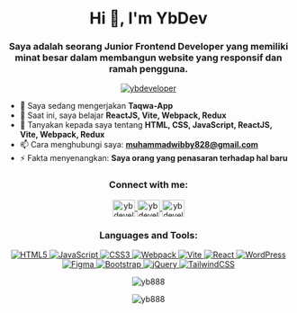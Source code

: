 <h1 align="center">Hi 👋, I'm YbDev</h1>
<h3 align="center">Saya adalah seorang Junior Frontend Developer yang memiliki minat besar dalam membangun website yang responsif dan ramah pengguna.</h3>

<p align="center">
  <a href="https://twitter.com/ybdeveloper" target="blank">
    <img src="https://img.shields.io/twitter/follow/ybdeveloper?logo=twitter&style=for-the-badge" alt="ybdeveloper" />
  </a>
</p>

- 🔭 Saya sedang mengerjakan **Taqwa-App**
- 🌱 Saat ini, saya belajar **ReactJS, Vite, Webpack, Redux**
- 💬 Tanyakan kepada saya tentang **HTML, CSS, JavaScript, ReactJS, Vite, Webpack, Redux**
- 📫 Cara menghubungi saya: **muhammadwibby828@gmail.com**
- ⚡ Fakta menyenangkan: **Saya orang yang penasaran terhadap hal baru**

<h3 align="center">Connect with me:</h3>
<p align="center">
  <a href="https://twitter.com/ybdeveloper" target="blank">
    <img align="center" src="https://raw.githubusercontent.com/rahuldkjain/github-profile-readme-generator/master/src/images/icons/Social/twitter.svg" alt="ybdeveloper" height="30" width="40" />
  </a>
  <a href="https://linkedin.com/in/ybdeveloper" target="blank">
    <img align="center" src="https://raw.githubusercontent.com/rahuldkjain/github-profile-readme-generator/master/src/images/icons/Social/linked-in-alt.svg" alt="ybdeveloper" height="30" width="40" />
  </a>
  <a href="https://instagram.com/ybdeveloper" target="blank">
    <img align="center" src="https://raw.githubusercontent.com/rahuldkjain/github-profile-readme-generator/master/src/images/icons/Social/instagram.svg" alt="ybdeveloper" height="30" width="40" />
  </a>
</p>

<h3 align="center">Languages and Tools:</h3>
<p align="center">
  <a href="https://html.spec.whatwg.org/multipage/" target="_blank">
    <img src="https://img.shields.io/badge/html5-%23E34F26.svg?style=for-the-badge&logo=html5&logoColor=white" alt="HTML5" />
  </a>
  <a href="https://www.javascript.com/" target="_blank">
    <img src="https://img.shields.io/badge/javascript-%23323330.svg?style=for-the-badge&logo=javascript&logoColor=%23F7DF1E" alt="JavaScript" />
  </a>
  <a href="https://www.w3schools.com/css/" target="_blank">
    <img src="https://img.shields.io/badge/css3-%231572B6.svg?style=for-the-badge&logo=css3&logoColor=white" alt="CSS3" />
  </a>
  <a href="https://webpack.js.org/" target="_blank">
    <img src="https://img.shields.io/badge/webpack-%238DD6F9.svg?style=for-the-badge&logo=webpack&logoColor=white" alt="Webpack" />
  </a>
  <a href="https://vitejs.dev/" target="_blank">
    <img src="https://img.shields.io/badge/vite-%2374B800.svg?style=for-the-badge&logo=vite&logoColor=white" alt="Vite" />
  </a>
  <a href="https://reactjs.org/" target="_blank">
    <img src="https://img.shields.io/badge/react-%2320232a.svg?style=for-the-badge&logo=react&logoColor=%2361DAFB" alt="React" />
  </a>
  <a href="https://wordpress.org/" target="_blank">
    <img src="https://img.shields.io/badge/WordPress-%23117AC9.svg?style=for-the-badge&logo=WordPress&logoColor=white" alt="WordPress" />
  </a>
  <a href="https://www.figma.com/" target="_blank">
    <img src="https://img.shields.io/badge/figma-%23F24E1E.svg?style=for-the-badge&logo=figma&logoColor=white" alt="Figma" />
  </a>
  <a href="https://getbootstrap.com/" target="_blank">
    <img src="https://img.shields.io/badge/bootstrap-%238511FA.svg?style=for-the-badge&logo=bootstrap&logoColor=white" alt="Bootstrap" />
  </a>
  <a href="https://jquery.com/" target="_blank">
    <img src="https://img.shields.io/badge/jquery-%230769AD.svg?style=for-the-badge&logo=jquery&logoColor=white" alt="jQuery" />
  </a>
  <a href="https://tailwindcss.com/" target="_blank">
    <img src="https://img.shields.io/badge/tailwindcss-%2338B2AC.svg?style=for-the-badge&logo=tailwind-css&logoColor=white" alt="TailwindCSS" />
  </a>
</p>


<p align="center">
  <img src="https://github-readme-stats.vercel.app/api/top-langs?username=yb888&show_icons=true&locale=en&layout=compact" alt="yb888" />
</p>

<p align="center">
  <img src="https://github-readme-stats.vercel.app/api?username=yb888&show_icons=true&locale=en" alt="yb888" />
</p>

